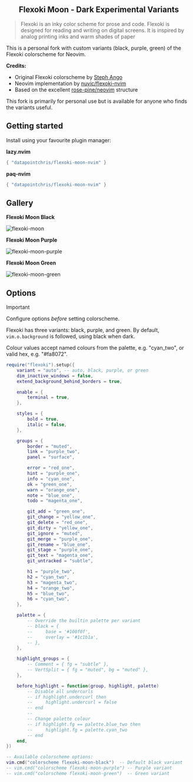 <p align="center">
    <h2 align="center">Flexoki Moon - Dark Experimental Variants</h2>
</p>

> Flexoki is an inky color scheme for prose and code. Flexoki is designed for reading and writing on digital screens. It is inspired by analog printing inks and warm shades of paper

This is a personal fork with custom variants (black, purple, green) of the Flexoki colorscheme for Neovim.

**Credits:**

- Original Flexoki colorscheme by [Steph Ango](https://stephango.com/flexoki)
- Neovim implementation by [nuvic/flexoki-nvim](https://github.com/nuvic/flexoki-nvim)
- Based on the excellent [rose-pine/neovim](https://github.com/rose-pine/neovim) structure

This fork is primarily for personal use but is available for anyone who finds the variants useful.

## Getting started

Install using your favourite plugin manager:

**lazy.nvim**

```lua
{ "datapointchris/flexoki-moon-nvim" }
```

**paq-nvim**

```lua
{ "datapointchris/flexoki-moon-nvim" }
```

## Gallery

**Flexoki Moon Black**

![flexoki-moon](https://github.com/user-attachments/assets/f29beed6-6cf8-48d3-90cb-b4a10f00e373)

**Flexoki Moon Purple**

![flexoki-moon-purple](https://github.com/user-attachments/assets/purple-variant-placeholder)

**Flexoki Moon Green**

![flexoki-moon-green](https://github.com/user-attachments/assets/green-variant-placeholder)

## Options

> [!IMPORTANT]
> Configure options _before_ setting colorscheme.

Flexoki has three variants: black, purple, and green. By default, `vim.o.background` is followed, using black when dark.

Colour values accept named colours from the palette, e.g. "cyan_two", or valid hex, e.g. "#fa8072".

```lua
require("flexoki").setup({
    variant = "auto", -- auto, black, purple, or green
    dim_inactive_windows = false,
    extend_background_behind_borders = true,

    enable = {
        terminal = true,
    },

    styles = {
        bold = true,
        italic = false,
    },

    groups = {
        border = "muted",
        link = "purple_two",
        panel = "surface",

        error = "red_one",
        hint = "purple_one",
        info = "cyan_one",
        ok = "green_one",
        warn = "orange_one",
        note = "blue_one",
        todo = "magenta_one",

        git_add = "green_one",
        git_change = "yellow_one",
        git_delete = "red_one",
        git_dirty = "yellow_one",
        git_ignore = "muted",
        git_merge = "purple_one",
        git_rename = "blue_one",
        git_stage = "purple_one",
        git_text = "magenta_one",
        git_untracked = "subtle",

        h1 = "purple_two",
        h2 = "cyan_two",
        h3 = "magenta_two",
        h4 = "orange_two",
        h5 = "blue_two",
        h6 = "cyan_two",
    },

    palette = {
        -- Override the builtin palette per variant
        -- black = {
        --     base = '#100f0f',
        --     overlay = '#1c1b1a',
        -- },
    },

    highlight_groups = {
        -- Comment = { fg = "subtle" },
        -- VertSplit = { fg = "muted", bg = "muted" },
    },

    before_highlight = function(group, highlight, palette)
        -- Disable all undercurls
        -- if highlight.undercurl then
        --     highlight.undercurl = false
        -- end
        --
        -- Change palette colour
        -- if highlight.fg == palette.blue_two then
        --     highlight.fg = palette.cyan_two
        -- end
    end,
})

-- Available colorscheme options:
vim.cmd("colorscheme flexoki-moon-black")  -- Default black variant
-- vim.cmd("colorscheme flexoki-moon-purple") -- Purple variant  
-- vim.cmd("colorscheme flexoki-moon-green")  -- Green variant
```
